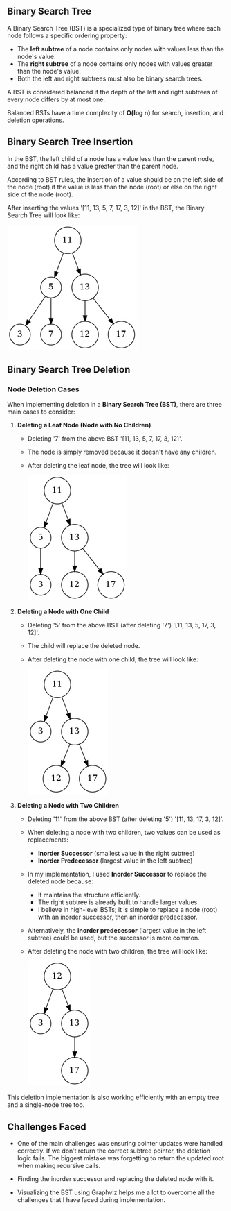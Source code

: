 ## Binary Search Tree

A Binary Search Tree (BST) is a specialized type of binary tree where each node follows a specific ordering property:

- The **left subtree** of a node contains only nodes with values less than the node's value.
- The **right subtree** of a node contains only nodes with values greater than the node's value.
- Both the left and right subtrees must also be binary search trees.

A BST is considered balanced if the depth of the left and right subtrees of every node differs by at most one.

Balanced BSTs have a time complexity of **O(log n)** for search, insertion, and deletion operations.

## Binary Search Tree Insertion 

In the BST, the left child of a node has a value less than the parent node, and the right child has a value greater than the parent node.

According to BST rules, the insertion of a value should be on the left side of the node (root) if the value is less than the node (root) or else on the right side of the node (root).

After inserting the values '[11, 13, 5, 7, 17, 3, 12]' in the BST, the Binary Search Tree will look like:

![BST Visualization](bst_after_insertion.png)


## Binary Search Tree Deletion

### **Node Deletion Cases**
When implementing deletion in a **Binary Search Tree (BST)**, there are three main cases to consider:

1. **Deleting a Leaf Node (Node with No Children)**
   - Deleting '7' from the above BST '[11, 13, 5, 7, 17, 3, 12]'.
   - The node is simply removed because it doesn't have any children.
   - After deleting the leaf node, the tree will look like:
          
     ![BST Visualization](bst_after_deleting_leafnode.png)


2. **Deleting a Node with One Child**
   - Deleting '5' from the above BST (after deleting '7') '[11, 13, 5, 17, 3, 12]'.
   - The child will replace the deleted node.
   - After deleting the node with one child, the tree will look like:

     ![BST Visualization](deleting_node_with_onechild.png)


3. **Deleting a Node with Two Children**
   - Deleting '11' from the above BST (after deleting '5') '[11, 13, 17, 3, 12]'.
   -  When deleting a node with two children, two values can be used as replacements:
      - **Inorder Successor** (smallest value in the right subtree)
      - **Inorder Predecessor** (largest value in the left subtree)
   - In my implementation, I used **Inorder Successor** to replace the deleted node because:
     - It maintains the structure efficiently.
     - The right subtree is already built to handle larger values.
     - I believe in high-level BSTs; it is simple to replace a node (root) with an inorder successor, then an inorder predecessor.
   - Alternatively, the **inorder predecessor** (largest value in the left subtree) could be used, but the successor is more common.

   - After deleting the node with two children, the tree will look like:


     ![BST Visualization](deleting_node_with_twochildrens.png)



This deletion implementation is also working efficiently with an empty tree and a single-node tree too.



## Challenges Faced

- One of the main challenges was ensuring pointer updates were handled correctly. If we don’t return the correct subtree pointer, the deletion logic fails. The biggest mistake was forgetting to return the updated root when making recursive calls.

- Finding the inorder successor and replacing the deleted node with it.

- Visualizing the BST using Graphviz helps me a lot to overcome all the challenges that I have faced during implementation.
